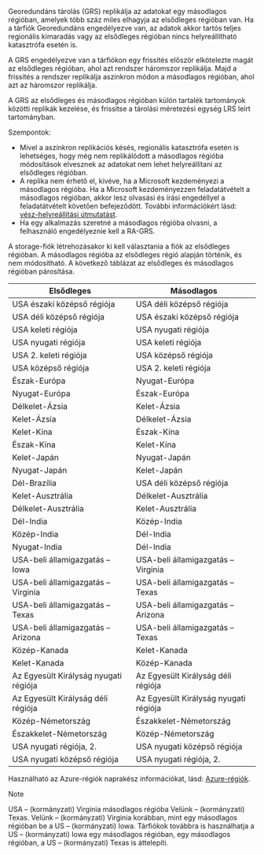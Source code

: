 Georedundáns tárolás (GRS) replikálja az adatokat egy másodlagos régióban, amelyek több száz miles elhagyja az elsődleges régióban van. Ha a tárfiók Georedundáns engedélyezve van, az adatok akkor tartós teljes regionális kimaradás vagy az elsődleges régióban nincs helyreállítható katasztrófa esetén is.

A GRS engedélyezve van a tárfiókon egy frissítés először elkötelezte magát az elsődleges régióban, ahol azt rendszer háromszor replikálja. Majd a frissítés a rendszer replikálja aszinkron módon a másodlagos régióban, ahol azt az háromszor replikálja.

A GRS az elsődleges és másodlagos régióban külön tartalék tartományok közötti replikák kezelése, és frissítse a tárolási méretezési egység LRS leírt tartományban.

Szempontok:

* Mivel a aszinkron replikációs késés, regionális katasztrófa esetén is lehetséges, hogy még nem replikálódott a másodlagos régióba módosítások elvesznek az adatokat nem lehet helyreállítani az elsődleges régióban.
* A replika nem érhető el, kivéve, ha a Microsoft kezdeményezi a másodlagos régióba. Ha a Microsoft kezdeményezzen feladatátvételt a másodlagos régióban, akkor lesz olvasási és írási engedéllyel a feladatátvételt követően befejeződött. További információkért lásd: [vész-helyreállítási útmutatást](../articles/storage/common/storage-disaster-recovery-guidance.md). 
* Ha egy alkalmazás szeretné a másodlagos régióba olvasni, a felhasználó engedélyeznie kell a RA-GRS.

A storage-fiók létrehozásakor ki kell választania a fiók az elsődleges régióban. A másodlagos régióba az elsődleges régió alapján történik, és nem módosítható. A következő táblázat az elsődleges és másodlagos régióban párosítása.

| Elsődleges | Másodlagos |
| --- | --- |
| USA északi középső régiója | USA déli középső régiója |
| USA déli középső régiója | USA északi középső régiója |
| USA keleti régiója | USA nyugati régiója |
| USA nyugati régiója | USA keleti régiója |
| USA 2. keleti régiója | USA középső régiója |
| USA középső régiója | USA 2. keleti régiója |
| Észak-Európa | Nyugat-Európa |
| Nyugat-Európa | Észak-Európa |
| Délkelet-Ázsia | Kelet-Ázsia |
| Kelet-Ázsia | Délkelet-Ázsia |
| Kelet-Kína | Észak-Kína |
| Észak-Kína | Kelet-Kína |
| Kelet-Japán | Nyugat-Japán |
| Nyugat-Japán | Kelet-Japán |
| Dél-Brazília | USA déli középső régiója |
| Kelet-Ausztrália | Délkelet-Ausztrália |
| Délkelet-Ausztrália | Kelet-Ausztrália |
| Dél-India | Közép-India |
| Közép-India | Dél-India |
| Nyugat-India | Dél-India |
| USA-beli államigazgatás – Iowa | USA-beli államigazgatás – Virginia |
| USA-beli államigazgatás – Virginia | USA-beli államigazgatás – Texas |
| USA-beli államigazgatás – Texas | USA-beli államigazgatás – Arizona |
| USA-beli államigazgatás – Arizona | USA-beli államigazgatás – Texas |
| Közép-Kanada | Kelet-Kanada |
| Kelet-Kanada | Közép-Kanada |
| Az Egyesült Királyság nyugati régiója | Az Egyesült Királyság déli régiója |
| Az Egyesült Királyság déli régiója | Az Egyesült Királyság nyugati régiója |
| Közép-Németország | Északkelet-Németország |
| Északkelet-Németország | Közép-Németország |
| USA nyugati régiója, 2. | USA nyugati középső régiója |
| USA nyugati középső régiója | USA nyugati régiója, 2. |

Használható az Azure-régiók naprakész információkat, lásd: [Azure-régiók](https://azure.microsoft.com/regions/).

>[!NOTE]  
> USA – (kormányzati) Virginia másodlagos régióba Velünk – (kormányzati) Texas. Velünk – (kormányzati) Virginia korábban, mint egy másodlagos régióban be a US – (kormányzati) Iowa. Tárfiókok továbbra is használhatja a US – (kormányzati) Iowa egy másodlagos régióban, egy másodlagos régióban, a US – (kormányzati) Texas is áttelepíti. 
> 
> 